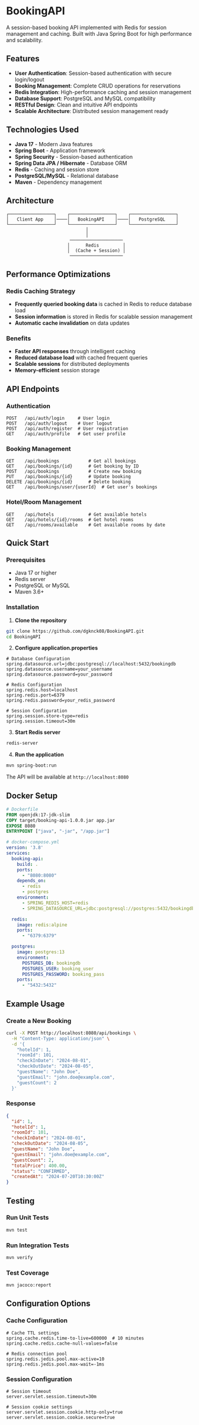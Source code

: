 # BookingAPI 

A session-based booking API implemented with Redis for session management and caching. Built with Java Spring Boot for high performance and scalability.

##  Features

- **User Authentication**: Session-based authentication with secure login/logout
- **Booking Management**: Complete CRUD operations for reservations
- **Redis Integration**: High-performance caching and session management
- **Database Support**: PostgreSQL and MySQL compatibility
- **RESTful Design**: Clean and intuitive API endpoints
- **Scalable Architecture**: Distributed session management ready

##  Technologies Used

- **Java 17** - Modern Java features
- **Spring Boot** - Application framework
- **Spring Security** - Session-based authentication
- **Spring Data JPA / Hibernate** - Database ORM
- **Redis** - Caching and session store
- **PostgreSQL/MySQL** - Relational database
- **Maven** - Dependency management

##  Architecture

```
┌─────────────────┐    ┌─────────────────┐    ┌─────────────────┐
│   Client App    │────│   BookingAPI    │────│   PostgreSQL    │
└─────────────────┘    └─────────────────┘    └─────────────────┘
                              │
                              │
                        ────────────────────
                       │      Redis         │
                       │  (Cache + Session) │
                        ────────────────────
```

## Performance Optimizations

### Redis Caching Strategy
- **Frequently queried booking data** is cached in Redis to reduce database load
- **Session information** is stored in Redis for scalable session management
- **Automatic cache invalidation** on data updates

### Benefits
-  **Faster API responses** through intelligent caching
-  **Reduced database load** with cached frequent queries
-  **Scalable sessions** for distributed deployments
-  **Memory-efficient** session storage

##  API Endpoints

### Authentication
```http
POST   /api/auth/login     # User login
POST   /api/auth/logout    # User logout
POST   /api/auth/register  # User registration
GET    /api/auth/profile   # Get user profile
```

### Booking Management
```http
GET    /api/bookings           # Get all bookings
GET    /api/bookings/{id}      # Get booking by ID
POST   /api/bookings           # Create new booking
PUT    /api/bookings/{id}      # Update booking
DELETE /api/bookings/{id}      # Delete booking
GET    /api/bookings/user/{userId}  # Get user's bookings
```

### Hotel/Room Management
```http
GET    /api/hotels             # Get available hotels
GET    /api/hotels/{id}/rooms  # Get hotel rooms
GET    /api/rooms/available    # Get available rooms by date
```

##  Quick Start

### Prerequisites
- Java 17 or higher
- Redis server
- PostgreSQL or MySQL
- Maven 3.6+

### Installation

1. **Clone the repository**
```bash
git clone https://github.com/dgknck08/BookingAPI.git
cd BookingAPI
```

2. **Configure application.properties**
```properties
# Database Configuration
spring.datasource.url=jdbc:postgresql://localhost:5432/bookingdb
spring.datasource.username=your_username
spring.datasource.password=your_password

# Redis Configuration
spring.redis.host=localhost
spring.redis.port=6379
spring.redis.password=your_redis_password

# Session Configuration
spring.session.store-type=redis
spring.session.timeout=30m
```

3. **Start Redis server**
```bash
redis-server
```

4. **Run the application**
```bash
mvn spring-boot:run
```

The API will be available at `http://localhost:8080`

##  Docker Setup

```dockerfile
# Dockerfile
FROM openjdk:17-jdk-slim
COPY target/booking-api-1.0.0.jar app.jar
EXPOSE 8080
ENTRYPOINT ["java", "-jar", "/app.jar"]
```

```yaml
# docker-compose.yml
version: '3.8'
services:
  booking-api:
    build: .
    ports:
      - "8080:8080"
    depends_on:
      - redis
      - postgres
    environment:
      - SPRING_REDIS_HOST=redis
      - SPRING_DATASOURCE_URL=jdbc:postgresql://postgres:5432/bookingdb

  redis:
    image: redis:alpine
    ports:
      - "6379:6379"

  postgres:
    image: postgres:13
    environment:
      POSTGRES_DB: bookingdb
      POSTGRES_USER: booking_user
      POSTGRES_PASSWORD: booking_pass
    ports:
      - "5432:5432"
```

##  Example Usage

### Create a New Booking
```bash
curl -X POST http://localhost:8080/api/bookings \
  -H "Content-Type: application/json" \
  -d '{
    "hotelId": 1,
    "roomId": 101,
    "checkInDate": "2024-08-01",
    "checkOutDate": "2024-08-05",
    "guestName": "John Doe",
    "guestEmail": "john.doe@example.com",
    "guestCount": 2
  }'
```

### Response
```json
{
  "id": 1,
  "hotelId": 1,
  "roomId": 101,
  "checkInDate": "2024-08-01",
  "checkOutDate": "2024-08-05",
  "guestName": "John Doe",
  "guestEmail": "john.doe@example.com",
  "guestCount": 2,
  "totalPrice": 400.00,
  "status": "CONFIRMED",
  "createdAt": "2024-07-20T10:30:00Z"
}
```

##  Testing

### Run Unit Tests
```bash
mvn test
```

### Run Integration Tests
```bash
mvn verify
```

### Test Coverage
```bash
mvn jacoco:report
```


##  Configuration Options

### Cache Configuration
```properties
# Cache TTL settings
spring.cache.redis.time-to-live=600000  # 10 minutes
spring.cache.redis.cache-null-values=false

# Redis connection pool
spring.redis.jedis.pool.max-active=10
spring.redis.jedis.pool.max-wait=-1ms
```

### Session Configuration
```properties
# Session timeout
server.servlet.session.timeout=30m

# Session cookie settings
server.servlet.session.cookie.http-only=true
server.servlet.session.cookie.secure=true
```


